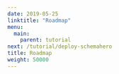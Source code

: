 ```yaml
---
date: 2019-05-25
linktitle: "Roadmap"
menu:
  main:
    parent: tutorial
next: /tutorial/deploy-schemahero
title: Roadmap
weight: 50000
---
```

